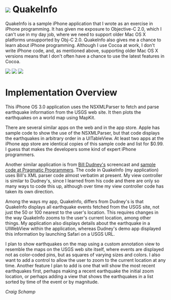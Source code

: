 ![](http://farm4.static.flickr.com/3465/3780079330_ff0a853cf9_o.png) 
QuakeInfo
=========

QuakeInfo is a sample iPhone application that I wrote as an exercise in iPhone programming. It has given me exposure to Objective-C 2.0, which I can't use in my day job, where we need to support older Mac OS X platforms unsupported by Obj-C 2.0. QuakeInfo also gives me a chance to learn about iPhone programming. Although I use Cocoa at work, I don't write iPhone code, and, as mentioned above, supporting older Mac OS X versions means that I don't often have a chance to use the latest features in Cocoa. 

[![](http://farm4.static.flickr.com/3566/3779173249_914199a9a4.jpg)](http://farm4.static.flickr.com/3566/3779173249_07a6c21212_o.png)
[![](http://farm4.static.flickr.com/3470/3779173293_062292f34c.jpg)](http://farm4.static.flickr.com/3470/3779173293_721cbe7ea5_o.png)
[![](http://farm4.static.flickr.com/3450/3779982324_60bb869592.jpg)](http://farm4.static.flickr.com/3450/3779982324_97d22cdc2e_o.png) 


Implementation Overview
=======================

This iPhone OS 3.0 application uses the NSXMLParser to fetch and parse earthquake information from the USGS web site. It then plots the earthquakes on a world map using MapKit.

There are several similar apps on the web and in the app store. Apple has sample code to show the use of the NSXMLParser, but that code displays the earthquakes in arbitrary order in a UITableView. At least two apps at the iPhone app store are identical copies of this sample code and list for $0.99. I guess that makes the developers some kind of expert iPhone programmers.

Another similar application is from [Bill Dudney's](http://bill.dudney.net/roller/objc/) screencast and [sample code at Pragmatic Programmers](http://www.pragprog.com/screencasts/v-bdmapkit/using-map-kit/). The code in QuakeInfo (my application) uses Bill's XML parser code almost verbatim at present. My view controller is similar to Dudney's, since I learned from his code and there are only so many ways to code this up, although over time my view controller code has taken its own direction.

Among the ways my app, QuakeInfo, differs from Dudney's is that QuakeInfo displays all earthquake events fetched from the USGS site, not just the 50 or 100 nearest to the user's location. This requires changes in the way QuakeInfo zooms to the user's current location, among other things. My application also displays details about the earthquake in a UIWebView within the application, whereas Dudney's demo app displayed this information by launching Safari on a USGS URL.

I plan to show earthquakes on the map using a custom annotation view to resemble the maps on the USGS web site itself, where events are displayed not as color-coded pins, but as squares of varying sizes and colors. I also want to add a control to allow the user to zoom to the current location at any time. Another feature I plan to add is one that will show the most recent earthquakes first, perhaps making a recent earthquake the initial zoom location, or perhaps adding a view that shows the earthquakes in a list sorted by time of the event or by magnitude.


*Craig Schamp*

